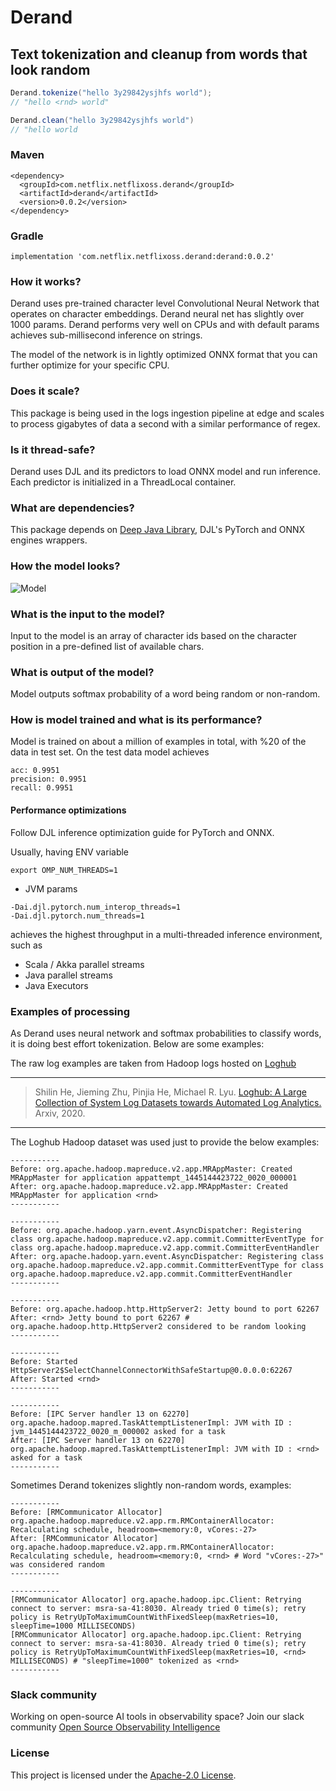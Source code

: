 # Derand

## Text tokenization and cleanup from words that look random

```java
Derand.tokenize("hello 3y29842ysjhfs world");
// "hello <rnd> world"

Derand.clean("hello 3y29842ysjhfs world")
// "hello world
```


### Maven

```shell
<dependency>
  <groupId>com.netflix.netflixoss.derand</groupId>
  <artifactId>derand</artifactId>
  <version>0.0.2</version>
</dependency>
```

### Gradle
```shell
implementation 'com.netflix.netflixoss.derand:derand:0.0.2'
```

### How it works?

Derand uses pre-trained character level Convolutional Neural Network that operates on character embeddings.
Derand neural net has slightly over 1000 params. 
Derand performs very well on CPUs and with default params achieves sub-millisecond inference on strings.

The model of the network is in lightly optimized ONNX format that you can further optimize for your specific CPU. 

### Does it scale?
This package is being used in the logs ingestion pipeline at edge and scales to process gigabytes of data a second with a similar performance of regex.

### Is it thread-safe?
Derand uses DJL and its predictors to load ONNX model and run inference. 
Each predictor is initialized in a ThreadLocal container. 


### What are dependencies?
This package depends on [Deep Java Library](https://djl.ai/), 
DJL's PyTorch and ONNX engines wrappers. 

### How the model looks?
![Model](./derand_model.png)


### What is the input to the model?
Input to the model is an array of character ids based on the character position in a pre-defined list of available chars. 


### What is output of the model?
Model outputs softmax probability of a word being random or non-random.

### How is model trained and what is its performance?
Model is trained on about a million of examples in total, with %20 of the data in test set.
On the test data model achieves
```shell
acc: 0.9951
precision: 0.9951 
recall: 0.9951
```

#### Performance optimizations
Follow DJL inference optimization guide for PyTorch and ONNX. 

Usually, having ENV variable
```shell
export OMP_NUM_THREADS=1
```
+ JVM params
```shell
-Dai.djl.pytorch.num_interop_threads=1
-Dai.djl.pytorch.num_threads=1

```
achieves the highest throughput in a multi-threaded inference environment, such as
* Scala / Akka parallel streams
* Java parallel streams
* Java Executors


### Examples of processing
As Derand uses neural network and softmax probabilities to classify words, it is doing best effort tokenization. Below are some examples:


The raw log examples are taken from Hadoop logs hosted on [Loghub](https://github.com/logpai/loghub)

---
> Shilin He, Jieming Zhu, Pinjia He, Michael R. Lyu. [Loghub: A Large Collection of System Log Datasets towards Automated Log Analytics.](https://arxiv.org/abs/2008.06448) Arxiv, 2020.
---

The Loghub Hadoop dataset was used just to provide the below examples:

```shell
-----------
Before: org.apache.hadoop.mapreduce.v2.app.MRAppMaster: Created MRAppMaster for application appattempt_1445144423722_0020_000001
After: org.apache.hadoop.mapreduce.v2.app.MRAppMaster: Created MRAppMaster for application <rnd>
-----------

-----------
Before: org.apache.hadoop.yarn.event.AsyncDispatcher: Registering class org.apache.hadoop.mapreduce.v2.app.commit.CommitterEventType for class org.apache.hadoop.mapreduce.v2.app.commit.CommitterEventHandler
After: org.apache.hadoop.yarn.event.AsyncDispatcher: Registering class org.apache.hadoop.mapreduce.v2.app.commit.CommitterEventType for class org.apache.hadoop.mapreduce.v2.app.commit.CommitterEventHandler
-----------

-----------
Before: org.apache.hadoop.http.HttpServer2: Jetty bound to port 62267
After: <rnd> Jetty bound to port 62267 # org.apache.hadoop.http.HttpServer2 considered to be random looking
-----------

-----------
Before: Started HttpServer2$SelectChannelConnectorWithSafeStartup@0.0.0.0:62267
After: Started <rnd>
-----------

-----------
Before: [IPC Server handler 13 on 62270] org.apache.hadoop.mapred.TaskAttemptListenerImpl: JVM with ID : jvm_1445144423722_0020_m_000002 asked for a task
After: [IPC Server handler 13 on 62270] org.apache.hadoop.mapred.TaskAttemptListenerImpl: JVM with ID : <rnd> asked for a task
-----------
```

Sometimes Derand tokenizes slightly non-random words, examples:

```shell
-----------
Before: [RMCommunicator Allocator] org.apache.hadoop.mapreduce.v2.app.rm.RMContainerAllocator: Recalculating schedule, headroom=<memory:0, vCores:-27>
After: [RMCommunicator Allocator] org.apache.hadoop.mapreduce.v2.app.rm.RMContainerAllocator: Recalculating schedule, headroom=<memory:0, <rnd> # Word "vCores:-27>" was considered random
-----------

-----------
[RMCommunicator Allocator] org.apache.hadoop.ipc.Client: Retrying connect to server: msra-sa-41:8030. Already tried 0 time(s); retry policy is RetryUpToMaximumCountWithFixedSleep(maxRetries=10, sleepTime=1000 MILLISECONDS)
[RMCommunicator Allocator] org.apache.hadoop.ipc.Client: Retrying connect to server: msra-sa-41:8030. Already tried 0 time(s); retry policy is RetryUpToMaximumCountWithFixedSleep(maxRetries=10, <rnd> MILLISECONDS) # "sleepTime=1000" tokenized as <rnd>
-----------
```



### Slack community
Working on open-source AI tools in observability space? Join our slack community
[Open Source Observability Intelligence](https://join.slack.com/t/opensourceobs-fp54349/shared_invite/zt-mwnaslja-0mxk3dyyqB~WUKZ3ive7Dg)

### License
This project is licensed under the [Apache-2.0 License](./LICENSE).